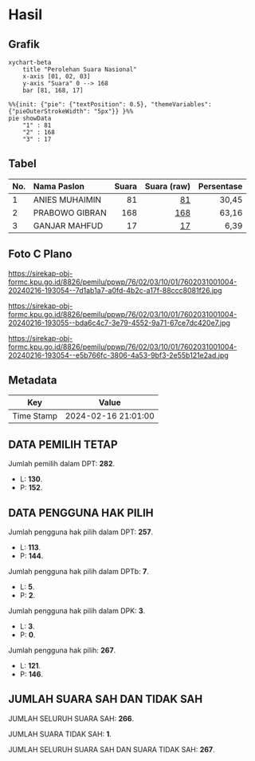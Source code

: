 # Hasil

## Grafik

```mermaid
xychart-beta
    title "Perolehan Suara Nasional"
    x-axis [01, 02, 03]
    y-axis "Suara" 0 --> 168
    bar [81, 168, 17]
```

```mermaid
%%{init: {"pie": {"textPosition": 0.5}, "themeVariables": {"pieOuterStrokeWidth": "5px"}} }%%
pie showData
    "1" : 81
    "2" : 168
    "3" : 17
```

## Tabel

| No. | Nama Paslon    | Suara | Suara (raw) | Persentase |
|:--- |:-------------- | -----:| -----------:| ----------:|
| 1   | ANIES MUHAIMIN | 81    | [81][p-1]   | 30,45      |
| 2   | PRABOWO GIBRAN | 168   | [168][p-2]  | 63,16      |
| 3   | GANJAR MAHFUD  | 17    | [17][p-3]   | 6,39       |


[p-1]: https://github.com/gigit-pemilu/pemilu-2024/blob/main/pilpres/hitung-suara/sub/76-sulawesi-barat/sub/02-mamuju/sub/03-kalukku/sub/1001-sinyonyoi/sub/004-tps/sub/paslon-1.txt
[p-2]: https://github.com/gigit-pemilu/pemilu-2024/blob/main/pilpres/hitung-suara/sub/76-sulawesi-barat/sub/02-mamuju/sub/03-kalukku/sub/1001-sinyonyoi/sub/004-tps/sub/paslon-2.txt
[p-3]: https://github.com/gigit-pemilu/pemilu-2024/blob/main/pilpres/hitung-suara/sub/76-sulawesi-barat/sub/02-mamuju/sub/03-kalukku/sub/1001-sinyonyoi/sub/004-tps/sub/paslon-3.txt

## Foto C Plano

https://sirekap-obj-formc.kpu.go.id/8826/pemilu/ppwp/76/02/03/10/01/7602031001004-20240216-193054--7d1ab1a7-a0fd-4b2c-a17f-88ccc8081f26.jpg

https://sirekap-obj-formc.kpu.go.id/8826/pemilu/ppwp/76/02/03/10/01/7602031001004-20240216-193055--bda6c4c7-3e79-4552-9a71-67ce7dc420e7.jpg

https://sirekap-obj-formc.kpu.go.id/8826/pemilu/ppwp/76/02/03/10/01/7602031001004-20240216-193054--e5b766fc-3806-4a53-9bf3-2e55b121e2ad.jpg


## Metadata

| Key        | Value               |
| ---------- | ------------------- |
| Time Stamp | 2024-02-16 21:01:00 |


## DATA PEMILIH TETAP

Jumlah pemilih dalam DPT: **282**.
 * L: **130**.
 * P: **152**.

## DATA PENGGUNA HAK PILIH

Jumlah pengguna hak pilih dalam DPT: **257**.
 * L: **113**.
 * P: **144**.

Jumlah pengguna hak pilih dalam DPTb: **7**.
 * L: **5**.
 * P: **2**.

Jumlah pengguna hak pilih dalam DPK: **3**.
 * L: **3**.
 * P: **0**.

Jumlah pengguna hak pilih: **267**.
 * L: **121**.
 * P: **146**.

## JUMLAH SUARA SAH DAN TIDAK SAH

JUMLAH SELURUH SUARA SAH: **266**.

JUMLAH SUARA TIDAK SAH: **1**.

JUMLAH SELURUH SUARA SAH DAN SUARA TIDAK SAH: **267**.


